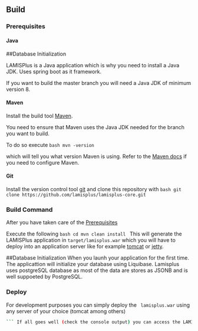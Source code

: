 ## Build 
 
### Prerequisites 
 
#### Java 

##Database Initialization
 
LAMISPlus is a Java application which is why you need to install a Java JDK.  Uses spring boot as it framework.
 
If you want to build the master branch you will need a Java JDK of minimum version 8. 

#### Maven 
 
Install the build tool [Maven](https://maven.apache.org/). 
 
You need to ensure that Maven uses the Java JDK needed for the branch you want to build. 
 
To do so execute 
 ```bash mvn -version ``` 
 
which will tell you what version Maven is using. Refer to the [Maven docs](https://maven.apache.org/configure.html) if you need to configure Maven. 
 
#### Git 

Install the version control tool [git](https://git-scm.com/) and clone this repository with 
 ```bash git clone https://github.com/lamisplus/lamisplus-core.git ``` 
 
### Build Command 
 
After you have taken care of the [Prerequisites](#prerequisites) 

Execute the following 
 ```bash cd mvn clean install ``` 
 This will generate the LAMISPlus application in `target/lamisplus.war` which you will have to deploy into an application server like for example [tomcat](https://tomcat.apache.org/) or [jetty](http://www.eclipse.org/jetty/). 

##Database Initialization
When you launh your application for the first time. The applicattion will initialize your database using Liquibase. Lamisplus uses postgreSQL database as most of the data are stores as JSONB and is well suppoeted by PostgreSQL.
 
### Deploy 
 For development purposes you can simply deploy the ` lamisplus.war`   using any server of your choice (tomcat among others) 
 ```bash mvn spring-boot:run 
``` If all goes well (check the console output) you can access the LAMISplus application at `localhost:8080/`.
